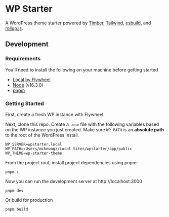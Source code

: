 # WP Starter

A WordPress theme starter powered by [Timber](https://upstatement.com/timber/), [Tailwind](https://tailwindcss.com/), [esbuild](https://esbuild.github.io/), and [rollup.js](https://rollupjs.org/guide/en/).

## Development

### Requirements

You'll need to install the following on your machine before getting started

- [Local by Flywheel](https://localwp.com/)
- [Node](https://nodejs.org/en/) (v16.3.0)
- [pnpm](https://pnpm.io/)

### Getting Started

First, create a fresh WP instance with Flywheel.

Next, clone this repo. Create a `.env` file with the following variables based on the WP instance you just created. Make sure `WP_PATH` is an **absolute path** to the root of the WordPress install.

```
WP_SERVER=wpstarter.local
WP_PATH=/Users/mikewagz/Local Sites/wpstarter/app/public
WP_THEME=wp-starter-theme
```

From the project root, install project dependencies using pnpm:

```
pnpm i
```

Now you can run the development server at http://localhost:3000

```
pnpm dev
```

Or build for production

```
pnpm build
```
